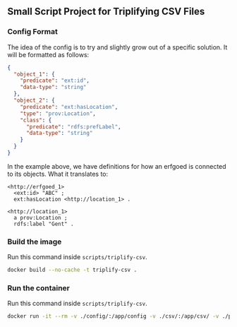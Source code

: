 ## Small Script Project for Triplifying CSV Files

### Config Format

The idea of the config is to try and slightly grow out of a specific solution. It will be formatted as follows:

```json
{
  "object_1": {
    "predicate": "ext:id",
    "data-type": "string"
  },
  "object_2": {
    "predicate": "ext:hasLocation",
    "type": "prov:Location",
    "class": {
      "predicate": "rdfs:prefLabel",
      "data-type": "string"
    }
  }
}
```

In the example above, we have definitions for how an erfgoed is connected to its objects. What it translates to:

```ttl
<http://erfgoed_1>
  <ext:id> "ABC" ;
  ext:hasLocation <http://location_1> .

<http://location_1>
  a prov:Location ;
  rdfs:label "Gent" .
```

### Build the image

Run this command inside `scripts/triplify-csv`.

```sh
docker build --no-cache -t triplify-csv .
```

### Run the container

Run this command inside `scripts/triplify-csv`.

```sh
docker run -it --rm -v ./config/:/app/config -v ./csv/:/app/csv/ -v ./preprocessing:/app/preprocessing -v ./ttl/:/app/ttl triplify-csv:latest
```